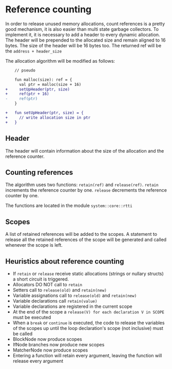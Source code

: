 # Reference counting

In order to release unused memory allocations, count references is a pretty good mechanism, it is also easier than multi state garbage collectors. To implement it, it is necessary to add a header to every dynamic allocation. The header will be prepended to the allocated size and remain aligned to 16 bytes. The size of the header will be 16 bytes too. The returned ref will be the `address + header_size`

The allocation algorithm will be modified as follows:

```diff
    // pseudo

    fun malloc(size): ref = {
      val ptr = malloc(size + 16)
+     setUpHeader(ptr, size)
+     ref(ptr + 16)
-     ref(ptr)
    }

+   fun setUpHeader(ptr, size) = {
+     // write allocation size in ptr
+   }
```

## Header

The header will contain information about the size of the allocation and the reference counter.

## Counting references

The algorithm uses two functions: `retain(ref)` and `release(ref)`. `retain` increments the reference counter by one. `release` decrements the reference counter by one.

The functions are located in the module `system::core::rtti`

## Scopes

A list of retained references will be added to the scopes. A statement to release all the retained references of the scope will be generated and called whenever the scope is left.

## Heuristics about reference counting

- If `retain` or `release` receive static allocations (strings or nullary structs) a short circuit is triggered.
- Allocators DO NOT call to `retain`
- Setters call to `release(old)` and `retain(new)`
- Variable assignations call to `release(old)` and `retain(new)`
- Variable declarations call `retain(value)`
- Variable declarations are registered in the current scope
- At the end of the scope a `release(V) for each declaration V in SCOPE` must be executed
- When a `break` or `continue` is executed, the code to release the variables of the scopes up until the loop declaration's scope (not inclusive) must be called
- BlockNode now produce scopes
- IfNode branches now produce new scopes
- MatcherNode now produce scopes
- Entering a function will retain every argument, leaving the function will release every argument

